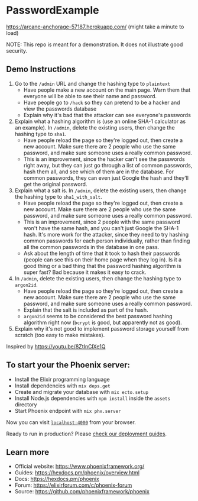 # PasswordExample

<https://arcane-anchorage-57187.herokuapp.com/> (might take a minute to load)

NOTE: This repo is meant for a demonstration. It does not illustrate good security.

## Demo Instructions

1. Go to the `/admin` URL and change the hashing type to `plaintext`
   - Have people make a new account on the main page. Warn them that everyone will be able to see their name and password.
   - Have people go to `/hack` so they can pretend to be a hacker and view the passwords database
   - Explain why it's bad that the attacker can see everyone's passwords
2. Explain what a hashing algorithm is (use an online SHA-1 calculator as an example). In `/admin`, delete the existing users, then change the hashing type to `sha1`.
   - Have people reload the page so they're logged out, then create a new account. Make sure there are 2 people who use the same password, and make sure someone uses a really common password.
   - This is an improvement, since the hacker can't see the passwords right away, but they can just go through a list of common passwords, hash them all, and see which of them are in the database. For common passwords, they can even just Google the hash and they'll get the original password.
3. Explain what a salt is. In `/admin`, delete the existing users, then change the hashing type to `sha1_with_salt`.
   - Have people reload the page so they're logged out, then create a new account. Make sure there are 2 people who use the same password, and make sure someone uses a really common password.
   - This is an improvement, since 2 people with the same password won't have the same hash, and you can't just Google the SHA-1 hash. It's more work for the attacker, since they need to try hashing common passwords for each person individually, rather than finding all the common passwords in the database in one pass.
   - Ask about the length of time that it took to hash their passwords (people can see this on their home page when they log in). Is it a good thing or a bad thing that the password hashing algorithm is super fast? Bad because it makes it easy to crack.
4. In `/admin`, delete the existing users, then change the hashing type to `argon2id`.
   - Have people reload the page so they're logged out, then create a new account. Make sure there are 2 people who use the same password, and make sure someone uses a really common password.
   - Explain that the salt is included as part of the hash.
   - `argon2id` seems to be considered the best password hashing algorithm right now (`bcrypt` is good, but apparently not as good).
5. Explain why it's not good to implement password storage yourself from scratch (too easy to make mistakes).

Inspired by <https://youtu.be/8ZtInClXe1Q>

## To start your the Phoenix server:

- Install the Elixir programming language
- Install dependencies with `mix deps.get`
- Create and migrate your database with `mix ecto.setup`
- Install Node.js dependencies with `npm install` inside the `assets` directory
- Start Phoenix endpoint with `mix phx.server`

Now you can visit [`localhost:4000`](http://localhost:4000) from your browser.

Ready to run in production? Please [check our deployment guides](https://hexdocs.pm/phoenix/deployment.html).

## Learn more

- Official website: https://www.phoenixframework.org/
- Guides: https://hexdocs.pm/phoenix/overview.html
- Docs: https://hexdocs.pm/phoenix
- Forum: https://elixirforum.com/c/phoenix-forum
- Source: https://github.com/phoenixframework/phoenix
